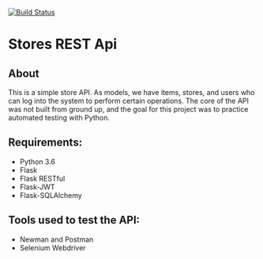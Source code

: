 [![Build Status](https://travis-ci.org/sabrinandrade/stores-rest-api-test.svg?branch=master)](https://travis-ci.org/sabrinandrade/stores-rest-api-test)

# Stores REST Api

## About
This is a simple store API. As models, we have items, stores, and users who can log into the system to perform certain operations. 
The core of the API was not built from ground up, and the goal for this project was to practice automated testing with Python.

## Requirements:
* Python 3.6
* Flask
* Flask RESTful
* Flask-JWT
* Flask-SQLAlchemy

## Tools used to test the API:
* Newman and Postman
* Selenium Webdriver
